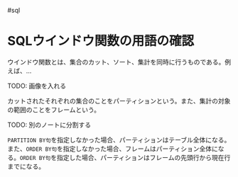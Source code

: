 #sql
# SQLウインドウ関数の用語の確認

ウインドウ関数とは、集合のカット、ソート、集計を同時に行うものである。例えば、...

TODO: 画像を入れる

カットされたそれぞれの集合のことをパーティションという。また、集計の対象の範囲のことをフレームという。

TODO: 別のノートに分割する

`PARTITION BY句`を指定しなかった場合、パーティションはテーブル全体になる。また、`ORDER BY句`を指定しなかった場合、フレームはパーティション全体になる。`ORDER BY句`を指定した場合、パーティションはフレームの先頭行から現在行までになる。